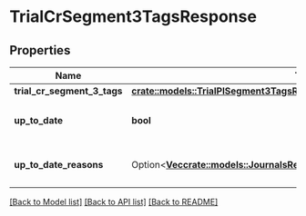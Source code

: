 # TrialCrSegment3TagsResponse

## Properties

Name | Type | Description | Notes
------------ | ------------- | ------------- | -------------
**trial_cr_segment_3_tags** | [**crate::models::TrialPlSegment3TagsResponseTrialPlSegment3Tags**](trialPlSegment_3TagsResponse_trial_pl_segment_3_tags.md) |  | 
**up_to_date** | **bool** | 集計結果が最新かどうか | 
**up_to_date_reasons** | Option<[**Vec<crate::models::JournalsResponseJournalsUpToDateReasonsInner>**](journalsResponse_journals_up_to_date_reasons_inner.md)> | 集計が最新でない場合の要因情報 | [optional]

[[Back to Model list]](../README.md#documentation-for-models) [[Back to API list]](../README.md#documentation-for-api-endpoints) [[Back to README]](../README.md)


